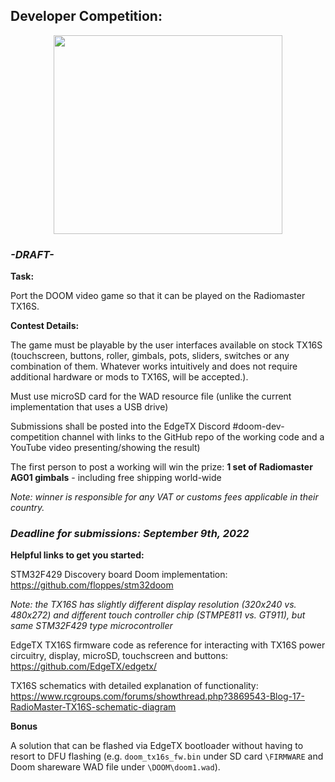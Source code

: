  
## Developer Competition: 
<p align="center">
<a href="url"><img src="https://raw.githubusercontent.com/EdgeTX/edgetx.github.io/master/images/doomport.png" align="center" height="318" width="366"></a>
</P>

### ***-DRAFT-***
**Task:** 

Port the DOOM video game so that it can be played on the Radiomaster TX16S.
 
 **Contest Details:**
 
The game must be playable by the user interfaces available on stock TX16S (touchscreen, buttons, roller, gimbals, pots, sliders, switches or any combination of them. Whatever works intuitively and does not require additional hardware or mods to TX16S, will be accepted.).
 
Must use microSD card for the WAD resource file (unlike the current implementation that uses a USB drive)

Submissions shall be posted into the EdgeTX Discord #doom-dev-competition channel with links to the GitHub repo of the working code and a YouTube video presenting/showing the result)

The first person to post a working will win the prize:
**1 set of Radiomaster AG01 gimbals** - including free shipping world-wide

*Note: winner is responsible for any VAT or customs fees applicable in their country.*

### ***Deadline for submissions: September 9th, 2022***

**Helpful links to get you started:**

STM32F429 Discovery board Doom implementation: https://github.com/floppes/stm32doom 

*Note: the TX16S has slightly different display resolution (320x240 vs. 480x272) and different touch controller chip (STMPE811 vs. GT911), but same STM32F429 type microcontroller*

EdgeTX TX16S firmware code as reference for interacting with TX16S power circuitry, display, microSD, touchscreen and buttons: https://github.com/EdgeTX/edgetx/

TX16S schematics with detailed explanation of functionality: https://www.rcgroups.com/forums/showthread.php?3869543-Blog-17-RadioMaster-TX16S-schematic-diagram

**Bonus**

A solution that can be flashed via EdgeTX bootloader without having to resort to DFU flashing (e.g. `doom_tx16s_fw.bin` under SD card `\FIRMWARE` and Doom shareware WAD file under `\DOOM\doom1.wad`).
